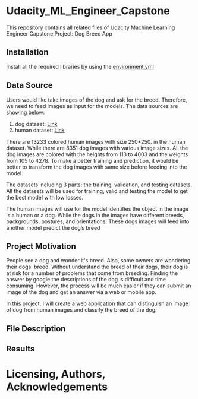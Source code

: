 # Udacity_ML_Engineer_Capstone
This repository contains all related files of Udacity Machine Learning Engineer Capstone Project: Dog Breed App

## Installation
Install all the required libraries by using the [environment.yml](https://github.com/Mendy5/Udacity_ML_Engineer_Capstone/blob/main/environment.yml)

## Data Source
Users would like take images of the dog and ask for the breed. Therefore, we need to feed images as input for the models. The data sources are showing below:
1.	dog dataset: [Link](https://s3-us-west-1.amazonaws.com/udacity-aind/dog-project/dogImages.zip)
2.	human dataset: [Link](https://s3-us-west-1.amazonaws.com/udacity-aind/dog-project/lfw.zip)

There are 13233 colored human images with size 250*250. in the human dataset. While there are 8351 dog images with various image sizes. All the dog images are colored with the heights from 113 to 4003 and the weights from 105 to 4278. To make a better training and prediction, it would be better to transform the dog images with same size before feeding into the model.

The datasets including 3 parts: the training, validation, and testing datasets. All the datasets will be used for training, valid and testing the model to get the best model with low losses.

The human images will use for the model identifies the object in the image is a human or a dog. While the dogs in the images have different breeds, backgrounds, postures, and orientations. These dogs images will feed into another model predict the dog’s breed

## Project Motivation
People see a dog and wonder it's breed. Also, some owners are wondering their dogs' breed. Without understand the breed of their dogs, their dog is at risk for a number of problems that come from breeding. Finding the answer by google the descriptions of the dog is difficult and time consuming. However, the process will be much easier if they can submit an image of the dog and get an answer via a web or mobile app.

In this project, I will create a web application that can distinguish an image of dog from human images and classify the breed of the dog.

## File Description

## Results

# Licensing, Authors, Acknowledgements
